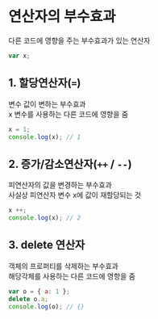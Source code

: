 # 연산자의 부수효과
다른 코드에 영향을 주는 부수효과가 있는 연산자  
```js
var x;
```

## 1. 할당연산자(`=`)
변수 값이 변하는 부수효과  
x 변수를 사용하는 다른 코드에 영향을 줌
```js
x = 1;
console.log(x); // 1
```
## 2. 증가/감소연산자(`++` / `--`)
피연산자의 값을 변경하는 부수효과  
사실상 피연산자 변수 x에 값이 재할당되는 것

```js
x ++;
console.log(x); // 2
```

## 3. delete 연산자
객체의 프로퍼티를 삭제하는 부수효과  
해당각체를 사용하는 다른 코드에 영항을 줌

```js
var o = { a: 1 };
delete o.a;
console.log(o); // {}
```